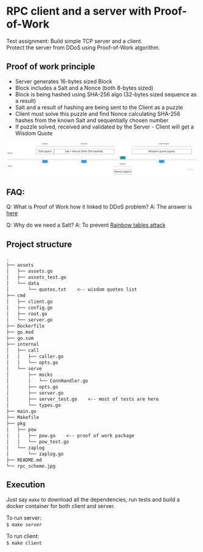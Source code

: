 # RPC client and a server with Proof-of-Work

Test assignment: Build simple TCP server and a client.  
Protect the server from DDoS using Proof-of-Work algorithm.

## Proof of work principle

- Server generates 16-bytes sized Block
- Block includes a Salt and a Nonce (both 8-bytes sized)
- Block is being hashed using SHA-256 algo (32-bytes sized sequence as a result)
- Salt and a result of hashing are being sent to the Client as a puzzle
- Client must solve this puzzle and find Nonce calculating SHA-256 hashes from the known Salt and sequentially chosen number
- If puzzle solved, received and validated by the Server - Client will get a Wisdom Quote

![anti DDoS PoW](rpc_scheme.jpg)

## FAQ:

Q: What is Proof of Work how it linked to DDoS problem?
A: The answer is [here](https://en.wikipedia.org/wiki/Proof_of_work)

Q: Why do we need a Salt?
A: To prevent [Rainbow tables attack](https://en.wikipedia.org/wiki/Rainbow_table)

## Project structure

```
.
├── assets
│   ├── assets.go
│   ├── assets_test.go
│   └── data
│       └── quotes.txt    <-- wisdom quotes list
├── cmd
│   ├── client.go
│   ├── config.go
│   ├── root.go
│   └── server.go
├── Dockerfile
├── go.mod
├── go.sum
├── internal
│   ├── call
│   │   ├── caller.go
│   │   └── opts.go
│   └── serve
│       ├── mocks
│       │   └── ConnHandler.go
│       ├── opts.go
│       ├── server.go
│       ├── server_test.go    <-- most of tests are here
│       └── types.go
├── main.go
├── Makefile
├── pkg
│   ├── pow
│   │   ├── pow.go    <-- proof of work package
│   │   └── pow_test.go
│   └── zaplog
│       └── zaplog.go
├── README.md
└── rpc_scheme.jpg
```

## Execution

Just say `make` to download all the dependencies, run tests and build a docker container for both client and server.

To run server:  
`$ make server`

To run client:  
`$ make client`
